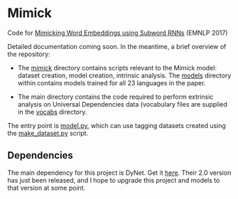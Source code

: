 # Mimick
Code for [Mimicking Word Embeddings using Subword RNNs](https://arxiv.org/abs/1707.06961) (EMNLP 2017)

Detailed documentation coming soon. In the meantime, a brief overview of the repository:

- The [mimick](mimick) directory contains scripts relevant to the Mimick model: dataset creation, model creation, intrinsic analysis. The [models](mimick/models) directory within contains models trained for all 23 languages in the paper.

- The main directory contains the code required to perform extrinsic analysis on Universal Dependencies data (vocabulary files are supplied in the [vocabs](vocabs) directory.

The entry point is [model.py](model.py), which can use tagging datasets created using the [make_dataset.py](make_dataset.py) script.

## Dependencies
The main dependency for this project is DyNet. Get it [here](https://github.com/clab/dynet). Their 2.0 version has just been released, and I hope to upgrade this project and models to that version at some point.
